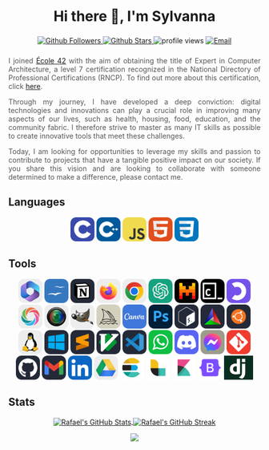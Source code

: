 ### 
<h1 align="center">Hi there 👋, I'm Sylvanna</h1>

###
<p align="center">
  <!-- Badges GitHub Followers et Stars -->
  <a href="https://github.com/Sycourbi?tab=followers">
    <img src="https://img.shields.io/github/followers/Sycourbi?style=flat" alt="Github Followers"/>
  </a>
  <a href="https://github.com/Sycourbi?tab=repositories">
    <img src="https://img.shields.io/github/stars/Sycourbi?style=flat" alt="Github Stars"/>
  </a>
  <!-- Badge Visites avec style cohérent -->
  <img src="https://komarev.com/ghpvc/?username=Sycourbi&color=blue&style=flat" alt="profile views" />
  <!-- Badge Email personnalisé avec shields.io -->
  <a href="mailto:sysy.courbis@gmail.com">
    <img src="https://img.shields.io/static/v1?label=&message=sysy.courbis%40gmail.com&color=blue&logo=gmail&logoColor=red&style=flat&labelColor=grey" alt="Email"/>
  </a>
    <!--<a href="https://www.linkedin.com/in/rafael-verissimo-8b382b20b/"> -->
    <!--<img src="https://img.shields.io/badge/-Rafael%20Verissimo-blue?style=flat&logo=linkedin&logoColor=white&style=flat&labelColor=grey" alt="LinkedIn"/> -->
  </a>
  <div style="text-align: justify; color: #555;">
</p>

###

I joined [École 42](https://42.fr/en/homepage/) with the aim of obtaining the title of Expert in Computer Architecture, a level 7 certification recognized in the National Directory of Professional Certifications (RNCP). To find out more about this certification, click [here](https://www.francecompetences.fr/recherche/rncp/36137/).

Through my journey, I have developed a deep conviction: digital technologies and innovations can play a crucial role in improving many aspects of our lives, such as health, housing, food, education, and the community fabric. I therefore strive to master as many IT skills as possible to create innovative tools that meet these challenges.

Today, I am looking for opportunities to leverage my skills and passion to contribute to projects that have a tangible positive impact on our society. If you share this vision and are looking to collaborate with someone determined to make a difference, please contact me.
</div>

## Languages
<p align="center">
    <img src="https://github.com/raveriss/skill-icons/blob/main/C.png" height="48" />
    <img src="https://github.com/raveriss/skill-icons/blob/main/CPP.png" height="48" />
    <img src="https://github.com/raveriss/skill-icons/blob/main/JavaScript.png" height="48" />
    <img src="https://github.com/raveriss/skill-icons/blob/main/HTML.png" height="48" />
    <img src="https://github.com/raveriss/skill-icons/blob/main/CSS.png" height="48" />
</p>

## Tools
<p align="center">
        <img src="https://github.com/raveriss/skill-icons/blob/main/Microsoft_365.png" height="48" />
        <img src="https://github.com/raveriss/skill-icons/blob/main/openoffice.png" height="48" />
        <img src="https://github.com/raveriss/skill-icons/blob/main/Notion-Dark.png" height="48" />
        <img src="https://github.com/raveriss/skill-icons/blob/main/firefox.png" height="48" />
        <img src="https://github.com/raveriss/skill-icons/blob/main/icone_crome.png" height="48" />
        <img src="https://github.com/raveriss/skill-icons/blob/main/chatgpt.png" height="48" />
        <img src="https://github.com/raveriss/skill-icons/blob/main/mistral.png" height="48" /> 
        <img src="https://github.com/raveriss/skill-icons/blob/main/codecademy.png" height="48" />
        <img src="https://github.com/raveriss/skill-icons/blob/main/openclassroom.png" height="48" />
        <img src="https://github.com/raveriss/skill-icons/blob/main/sololearn.png" height="48" />
        <img src="https://github.com/raveriss/skill-icons/blob/main/icone_simple_screen_recorder.png" height="48" />
        <img src="https://github.com/raveriss/skill-icons/blob/main/gimp.png" height="48" />
        <img src="https://github.com/raveriss/skill-icons/blob/main/midJourney.png" height="48" />
        <img src="https://github.com/raveriss/skill-icons/blob/main/canva.png" height="48" />
        <img src="https://github.com/raveriss/skill-icons/blob/main/Photoshop.png" height="48" />
        <img src="https://github.com/raveriss/skill-icons/blob/main/Bash-Dark.png" height="48" />
        <img src="https://github.com/raveriss/skill-icons/blob/main/CMake-Dark.png" height="48" />
        <img src="https://github.com/raveriss/skill-icons/blob/main/Ubuntu-Dark.png" height="48" />
        <img src="https://github.com/raveriss/skill-icons/blob/main/linux.png" height="48" />
        <img src="https://github.com/raveriss/skill-icons/blob/main/Windows-Dark.png" height="48" />
        <img src="https://github.com/raveriss/skill-icons/blob/main/Sublime-Dark.png" height="48" />
        <img src="https://github.com/raveriss/skill-icons/blob/main/VIM-Dark.png" height="48" />
        <img src="https://github.com/raveriss/skill-icons/blob/main/VSCode-Dark.png" height="48" />
        <img src="https://github.com/raveriss/skill-icons/blob/main/whatsapp.png" height="48" />
        <img src="https://github.com/raveriss/skill-icons/blob/main/Discord.png" height="48" />
        <img src="https://github.com/raveriss/skill-icons/blob/main/messenger-icon.png" height="48" />
        <img src="https://github.com/raveriss/skill-icons/blob/main/icone_git.png" height="48" />
        <img src="https://github.com/raveriss/skill-icons/blob/main/Github-Dark.png" height="48" />
        <img src="https://github.com/raveriss/skill-icons/blob/main/icone_gmail.png" height="48" />
        <img src="https://github.com/raveriss/skill-icons/blob/main/LinkedIn.png" height="48" />
        <img src="https://github.com/raveriss/skill-icons/blob/main/icone_drive.png" height="48" />
        <img src="https://github.com/Sycourbi/Icon/blob/main/elastisearch.png" height="48" />
        <img src="https://github.com/Sycourbi/Icon/blob/main/logstash.png" height="48" />
        <img src="https://github.com/Sycourbi/Icon/blob/main/kibana.png" height="48" />
        <img src="https://github.com/Sycourbi/Icon/blob/main/bootstrap.png" height="48" />
        <img src="https://github.com/Sycourbi/Icon/blob/main/django.png" height="48" />
</p>

## Stats
<p align="center">
  <a href="https://github.com/Sycourbi">
    <img align="center" src="https://github-readme-stats.vercel.app/api?username=Sycourbi&show_icons=true&theme=tokyonight" alt="Rafael's GitHub Stats" />
  <a href="https://github.com/Sycourbi">
    <img align="center" src="https://github-readme-streak-stats.herokuapp.com/?user=Sycourbi&theme=tokyonight" alt="Rafael's GitHub Streak" />
  </a>
  <!-- La carte de graphique de contributions pourrait être temporairement enlevée si elle ne s'affiche pas correctement -->
  <!-- <a href="https://github.com/Sycourbi">
    <img align="center" src="https://activity-graph.herokuapp.com/graph?username=Sycourbi&theme=github" alt="Rafael's Contribution Graph" />
  </a> -->
</p>

<p align="center">
  <a href="https://github.com/Sycourbi">
      <img src="https://github-readme-stats.vercel.app/api/top-langs/?username=Sycourbi&layout=compact&theme=tokyonight" />
  </a>











